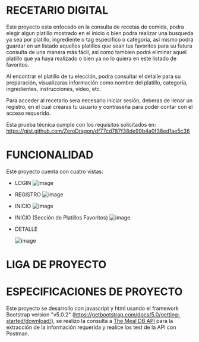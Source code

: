 # RECETARIO DIGITAL
Este proyecto esta enfocado en la consulta de recetas de comida, podra elegir algun platillo mostrado en el inicio o bien podra realizar una busqueda ya sea por platillo, ingrediente o tag especifico o categoria, así mismo podrá guardar en un listado aquellos platillos que sean tus favoritos para su futura consulta de una manera más fácil, así como tambien podrá eliminar aquel platillo que ya haya realizado o bien ya no lo quiera en este listado de favoritos.

Al encontrar el platillo de tu elección, podra consultar el detalle para su preparación, visualizaras información como nombre del platillo, categoría, ingredientes, instrucciones, video, etc.

Para acceder al recetario sera necesario iniciar sesión, deberas de llenar un registro, en el cual crearas tu usuario y contraseña para poder contar con el acceso requerido.

Esta prueba técnica cumple con los requisitos solicitados en: https://gist.github.com/ZeroDragon/df77cd787f38de99b4a0f38ed1ae5c36 


# FUNCIONALIDAD
Este proyecto cuenta con cuatro vistas:

- LOGIN
![image](https://github.com/user-attachments/assets/55ae187c-4f5a-4b23-8082-615d2653195d)

- REGISTRO
![image](https://github.com/user-attachments/assets/1cea3edc-3f1a-473f-b1b2-74e8a3e0fa93)

- INICIO
![image](https://github.com/user-attachments/assets/7e77b06c-a27b-494b-bff9-a89d0c8a6e4b)

- INICIO (Sección de Platillos Favoritos)
![image](https://github.com/user-attachments/assets/36e9df28-b7e6-4974-90ee-8f609fac5d3c)

- DETALLE

  ![image](https://github.com/user-attachments/assets/85b7b6b6-7e3e-446e-902f-eeabef6821bb)
  

# LIGA DE PROYECTO


# ESPECIFICACIONES DE PROYECTO
Este proyecto se desarrollo con javascript y html usando el framework Bootstrap version "v5.0.2" (https://getbootstrap.com/docs/5.0/getting-started/download/), se realizo la consulta a [The Meal DB API](https://www.themealdb.com/api.php) para la extracción de la información requerida y realice los test de la API con Postman.




